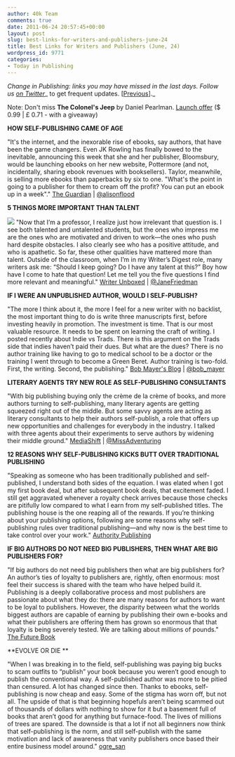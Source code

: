 ```yaml
---
author: 40k Team
comments: true
date: 2011-06-24 20:57:45+00:00
layout: post
slug: best-links-for-writers-and-publishers-june-24
title: Best Links for Writers and Publishers (June, 24)
wordpress_id: 9771
categories:
- Today in Publishing
---
```


_Change in Publishing: links you may have missed in the last days.
Follow us [on Twitter](http://www.twitter.com/40kbooks)__ to get frequent updates. [[Previous](http://www.40kbooks.com/?p=9645)]._

Note: Don't miss **The Colonel's Jeep** by Daniel Pearlman.
[Launch offer](http://www.40kbooks.com/?p=9786) ($ 0.99 | £ 0.71 - with a giveaway)

**HOW SELF-PUBLISHING CAME OF AGE**

"It's the internet, and the inexorable rise of ebooks, say authors, that have been the game changers. Even JK Rowling has finally bowed to the inevitable, announcing this week that she and her publisher, Bloomsbury, would be launching ebooks on her new website, Pottermore (and not, incidentally, sharing ebook revenues with booksellers). Taylor, meanwhile, is selling more ebooks than paperbacks by six to one. "What's the point in going to a publisher for them to cream off the profit? You can put an ebook up in a week"."
[The Guardian](http://www.guardian.co.uk/books/2011/jun/24/self-publishing) | [@alisonflood](http://http://twitter.com/#!/alisonflood)

**5 THINGS MORE IMPORTANT THAN TALENT**

[![](http://www.40kbooks.com/wp-content/uploads/4305324425_be19fc7119.jpg)](http://www.40kbooks.com/?attachment_id=9785) "Now that I’m a professor, I realize just how irrelevant that question is. I see both talented and untalented students, but the ones who impress me are the ones who are motivated and driven to work—the ones who push hard despite obstacles. I also clearly see who has a positive attitude, and who is apathetic. So far, these other qualities have mattered more than talent. Outside of the classroom, when I’m in my Writer’s Digest role, many writers ask me: “Should I keep going? Do I have any talent at this?” Boy how have I come to hate that question! Let me tell you the five questions I find more relevant and meaningful."
[Writer Unboxed](http://writerunboxed.com/2011/06/24/5-things-more-important-than-talent/) | [@JaneFriedman](http://twitter.com/#!/JANEFRIEDMAN)

**IF I WERE AN UNPUBLISHED AUTHOR, WOULD I SELF-PUBLISH?**

"The more I think about it, the more I feel for a new writer with no backlist, the most important thing to do is write three manuscripts first, before investing heavily in promotion.  The investment is time.  That is our most valuable resource.  It needs to be spent on learning the craft of writing. I posted recently about Indie vs Trads. There is this argument on the Trads side that indies haven’t paid their dues. But what are the dues? There is no author training like having to go to medical school to be a doctor or the training I went through to become a Green Beret. Author training is two-fold. First, the writing. Second, the publishing."
[Bob Mayer's Blog](http://writeitforward.wordpress.com/2011/06/20/if-i-were-an-unpublished-author-would-i-self-publish) | [@bob_mayer](http://twitter.com/bob_mayer)

**LITERARY AGENTS TRY NEW ROLE AS SELF-PUBLISHING CONSULTANTS**

"With big publishing buying only the crème de la crème of books, and more authors turning to self-publishing, many literary agents are getting squeezed right out of the middle. But some savvy agents are acting as literary consultants to help their authors self-publish, a role that offers up new opportunities and challenges for everybody in the industry. I talked with three agents about their experiments to serve authors by widening their middle ground."
[MediaShift](http://www.pbs.org/mediashift/2011/06/literary-agents-try-new-role-as-self-publishing-consultants167.html) | [@MissAdventuring](http://twitter.com/#!/missadventuring)

**12 REASONS WHY SELF-PUBLISHING KICKS BUTT OVER TRADITIONAL PUBLISHING**

"Speaking as someone who has been traditionally published and self-published, I understand both sides of the equation. I was elated when I got my first book deal, but after subsequent book deals, that excitement faded. I still get aggravated whenever a royalty check arrives because those checks are pitifully low compared to what I earn from my self-published titles. The publishing house is the one reaping all of the rewards. If you’re thinking about your publishing options, following are some reasons why self-publishing rules over traditional publishing—and why now is the best time to take control over your work."
[Authority Publishing](http://authoritypublishing.com/book-publishing/12-reasons-why-self-publishing-kicks-butt-over-traditional-publishing/)

**IF BIG AUTHORS DO NOT NEED BIG PUBLISHERS, THEN WHAT ARE BIG PUBLISHERS FOR?**

"If big authors do not need big publishers then what are big publishers for? An author’s ties of loyalty to publishers are, rightly, often enormous: most feel their success is shared with the team who have helped build it. Publishing is a deeply collaborative process and most publishers are passionate about what they do: there are many reasons for authors to want to be loyal to publishers. However, the disparity between what the worlds biggest authors are capable of earning by publishing their own e-books and what their publishers are offering them has grown so enormous that that loyalty is being severely tested. We are talking about millions of pounds."
[The Future Book](http://www.futurebook.net/content/scarred-life)

**EVOLVE OR DIE **

"When I was breaking in to the field, self-publishing was paying big bucks to scam outfits to “publish” your book because you weren’t good enough to publish the conventional way. A self-published author was more to be pitied than censured. A lot has changed since then. Thanks to ebooks, self-publishing is now cheap and easy. Some of the stigma has worn off, but not all. The upside of that is that beginning hopefuls aren’t being scammed out of thousands of dollars with nothing to show for it but a basement full of books that aren’t good for anything but furnace-food. The lives of millions of trees are spared. The downside is that a lot if not all beginners now think that self-publishing is the norm, and still self-publish with the same motivation and lack of awareness that vanity publishers once based their entire business model around."
[ogre_san](http://ogre-san.livejournal.com/451796.html)
